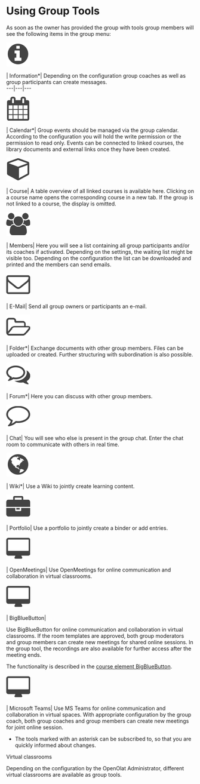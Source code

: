 # Using Group Tools

As soon as the owner has provided the group with tools group members will see
the following items in the group menu:

![](assets/infomessage.png)

| Information*| Depending on the configuration group coaches as well as group
participants can create messages.  
---|---|---  
  
![](assets/calendar.png)

| Calendar*| Group events should be managed via the group calendar. According
to the configuration you will hold the write permission or the permission to
read only. Events can be connected to linked courses, the library documents
and external links once they have been created.  
  
![](assets/course.png)

| Course| A table overview of all linked courses is available here. Clicking
on a course name opens the corresponding course in a new tab. If the group is
not linked to a course, the display is omitted.  
  
![](assets/group.png)

| Members| Here you will see a list containing all group participants and/or
its coaches if activated. Depending on the settings, the waiting list might be
visible too. Depending on the configuration the list can be downloaded and
printed and the members can send emails.  
  
![](assets/contact.png)

| E-Mail| Send all group owners or participants an e-mail.  
  
![](assets/folder.png)

| Folder*| Exchange documents with other group members. Files can be uploaded
or created. Further structuring with subordination is also possible.  
  
![](assets/forum.png)

| Forum*| Here you can discuss with other group members.  
  
![](assets/chat_icon.png)

| Chat| You will see who else is present in the group chat. Enter the chat
room to communicate with others in real time.  
  
![](assets/wiki.png)

| Wiki*| Use a Wiki to jointly create learning content.  
  
![](assets/portfolio_434343_64.png)

| Portfolio| Use a portfolio to jointly create a binder or add entries.  
  
![](assets/openmeetings.png)

| OpenMeetings| Use OpenMeetings for online communication and collaboration in
virtual classrooms.  
  
![](assets/openmeetings.png)

| BigBlueButton|

Use BigBlueButton for online communication and collaboration in virtual
classrooms. If the room templates are approved, both group moderators and
group members can create new meetings for shared online sessions. In the group
tool, the recordings are also available for further access after the meeting
ends.

The functionality is described in the [course element
BigBlueButton](Course+element+BigBlueButton.html).  
  
![](assets/openmeetings.png)

| Microsoft Teams| Use MS Teams for online communication and collaboration in
virtual spaces. With appropriate configuration by the group coach, both group
coaches and group members can create new meetings for joint online session.  
  
* The tools marked with an asterisk can be subscribed to, so that you are quickly informed about changes.

  

Virtual classrooms

Depending on the configuration by the OpenOlat Administrator, different
virtual classrooms are available as group tools.


